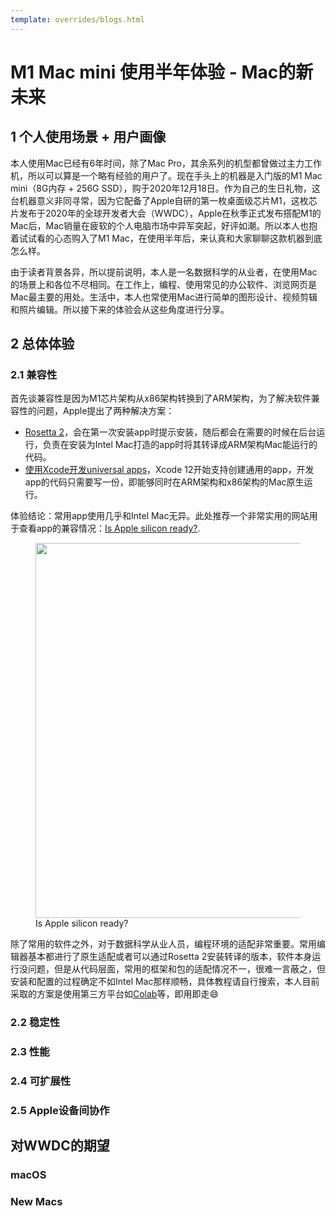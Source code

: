 ```yaml
---
template: overrides/blogs.html
---
```


# M1 Mac mini 使用半年体验 - Mac的新未来

## 1 个人使用场景 + 用户画像

本人使用Mac已经有6年时间，除了Mac Pro，其余系列的机型都曾做过主力工作机，所以可以算是一个略有经验的用户了。现在手头上的机器是入门版的M1 Mac mini（8G内存 + 256G SSD），购于2020年12月18日。作为自己的生日礼物，这台机器意义非同寻常，因为它配备了Apple自研的第一枚桌面级芯片M1，这枚芯片发布于2020年的全球开发者大会（WWDC），Apple在秋季正式发布搭配M1的Mac后，Mac销量在疲软的个人电脑市场中异军突起，好评如潮。所以本人也抱着试试看的心态购入了M1 Mac，在使用半年后，来认真和大家聊聊这款机器到底怎么样。

由于读者背景各异，所以提前说明，本人是一名数据科学的从业者，在使用Mac的场景上和各位不尽相同。在工作上，编程、使用常见的办公软件、浏览网页是Mac最主要的用处。生活中，本人也常使用Mac进行简单的图形设计、视频剪辑和照片编辑。所以接下来的体验会从这些角度进行分享。

## 2 总体体验
### 2.1 兼容性

首先谈兼容性是因为M1芯片架构从x86架构转换到了ARM架构，为了解决软件兼容性的问题，Apple提出了两种解决方案：

- [Rosetta 2](https://support.apple.com/en-us/HT211861)，会在第一次安装app时提示安装，随后都会在需要的时候在后台运行，负责在安装为Intel Mac打造的app时将其转译成ARM架构Mac能运行的代码。
- [使用Xcode开发universal apps](https://developer.apple.com/documentation/apple-silicon/porting-your-macos-apps-to-apple-silicon)，Xcode 12开始支持创建通用的app，开发app的代码只需要写一份，即能够同时在ARM架构和x86架构的Mac原生运行。

体验结论：常用app使用几乎和Intel Mac无异。此处推荐一个非常实用的网站用于查看app的兼容情况：[Is Apple silicon ready?](https://isapplesiliconready.com/for/m1).

<figure>
  <img src="https://cdn.jsdelivr.net/gh/BulletTech2021/Pics/2021-6-2/1622630407646-image.png" width="600" />
  <figcaption>Is Apple silicon ready?</figcaption>
</figure>

除了常用的软件之外，对于数据科学从业人员，编程环境的适配非常重要。常用编辑器基本都进行了原生适配或者可以通过Rosetta 2安装转译的版本，软件本身运行没问题，但是从代码层面，常用的框架和包的适配情况不一，很难一言蔽之，但安装和配置的过程确定不如Intel Mac那样顺畅，具体教程请自行搜索，本人目前采取的方案是使用第三方平台如[Colab](https://colab.research.google.com/notebooks/intro.ipynb?utm_source=scs-index)等，即用即走:smile: 

### 2.2 稳定性
### 2.3 性能
### 2.4 可扩展性
### 2.5 Apple设备间协作

## 对WWDC的期望

### macOS
### New Macs
